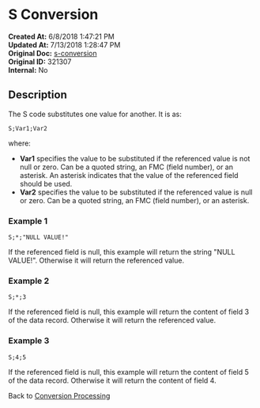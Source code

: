 # S Conversion

**Created At:** 6/8/2018 1:47:21 PM  
**Updated At:** 7/13/2018 1:28:47 PM  
**Original Doc:** [s-conversion](https://docs.jbase.com/46351-conversion-processing/s-conversion)  
**Original ID:** 321307  
**Internal:** No  

## Description

The S code substitutes one value for another. It is as:

```
S;Var1;Var2
```

where:

- **Var1** specifies the value to be substituted if the referenced value is not null or zero. Can be a quoted string, an FMC (field number), or an asterisk. An asterisk indicates that the value of the referenced field should be used.
- **Var2** specifies the value to be substituted if the referenced value is null or zero. Can be a quoted string, an FMC (field number), or an asterisk.

### Example 1

```
S;*;"NULL VALUE!"
```

If the referenced field is null, this example will return the string "NULL VALUE!". Otherwise it will return the referenced value.

### Example 2

```
S;*;3
```

If the referenced field is null, this example will return the content of field 3 of the data record. Otherwise it will return the referenced value.

### Example 3

```
S;4;5
```

If the referenced field is null, this example will return the content of field 5 of the data record. Otherwise it will return the content of field 4.

Back to [Conversion Processing](./../conversion-processing)

